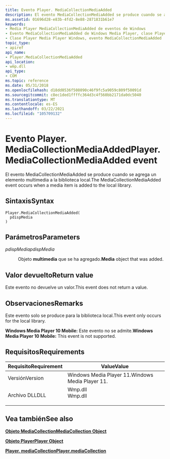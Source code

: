 ```yaml
---
title: Evento Player. MediaCollectionMediaAdded
description: El evento MediaCollectionMediaAdded se produce cuando se agrega un elemento multimedia a la biblioteca local. | Evento Player. MediaCollectionMediaAdded
ms.assetid: 01696d28-e83b-4fd2-8e88-2871831b61e7
keywords:
- Media Player MediaCollectionMediaAdded de eventos de Windows
- Evento MediaCollectionMediaAdded de Windows Media Player, clase Player
- Clase Player Media Player Windows, evento MediaCollectionMediaAdded
topic_type:
- apiref
api_name:
- Player.MediaCollectionMediaAdded
api_location:
- wmp.dll
api_type:
- COM
ms.topic: reference
ms.date: 05/31/2018
ms.openlocfilehash: d18dd0536f508090c46f9fc5a9059c809f50091d
ms.sourcegitcommit: c8ec1ded1ffffc364d3c4f560bb2171da0dc5040
ms.translationtype: MT
ms.contentlocale: es-ES
ms.lasthandoff: 03/22/2021
ms.locfileid: "105709132"
---
```

# <a name="playermediacollectionmediaadded-event"></a><span data-ttu-id="6d7b5-107">Evento Player. MediaCollectionMediaAdded</span><span class="sxs-lookup"><span data-stu-id="6d7b5-107">Player.MediaCollectionMediaAdded event</span></span>

<span data-ttu-id="6d7b5-108">El evento MediaCollectionMediaAdded se produce cuando se agrega un elemento multimedia a la biblioteca local.</span><span class="sxs-lookup"><span data-stu-id="6d7b5-108">The MediaCollectionMediaAdded event occurs when a media item is added to the local library.</span></span>

## <a name="syntax"></a><span data-ttu-id="6d7b5-109">Sintaxis</span><span class="sxs-lookup"><span data-stu-id="6d7b5-109">Syntax</span></span>


```JScript
Player.MediaCollectionMediaAdded(
  pdispMedia
)
```



## <a name="parameters"></a><span data-ttu-id="6d7b5-110">Parámetros</span><span class="sxs-lookup"><span data-stu-id="6d7b5-110">Parameters</span></span>

<dl> <dt>

<span data-ttu-id="6d7b5-111">*pdispMedia*</span><span class="sxs-lookup"><span data-stu-id="6d7b5-111">*pdispMedia*</span></span> 
</dt> <dd>

<span data-ttu-id="6d7b5-112">Objeto **multimedia** que se ha agregado.</span><span class="sxs-lookup"><span data-stu-id="6d7b5-112">**Media** object that was added.</span></span>

</dd> </dl>

## <a name="return-value"></a><span data-ttu-id="6d7b5-113">Valor devuelto</span><span class="sxs-lookup"><span data-stu-id="6d7b5-113">Return value</span></span>

<span data-ttu-id="6d7b5-114">Este evento no devuelve un valor.</span><span class="sxs-lookup"><span data-stu-id="6d7b5-114">This event does not return a value.</span></span>

## <a name="remarks"></a><span data-ttu-id="6d7b5-115">Observaciones</span><span class="sxs-lookup"><span data-stu-id="6d7b5-115">Remarks</span></span>

<span data-ttu-id="6d7b5-116">Este evento solo se produce para la biblioteca local.</span><span class="sxs-lookup"><span data-stu-id="6d7b5-116">This event only occurs for the local library.</span></span>

<span data-ttu-id="6d7b5-117">**Windows Media Player 10 Mobile:** Este evento no se admite.</span><span class="sxs-lookup"><span data-stu-id="6d7b5-117">**Windows Media Player 10 Mobile:** This event is not supported.</span></span>

## <a name="requirements"></a><span data-ttu-id="6d7b5-118">Requisitos</span><span class="sxs-lookup"><span data-stu-id="6d7b5-118">Requirements</span></span>



| <span data-ttu-id="6d7b5-119">Requisito</span><span class="sxs-lookup"><span data-stu-id="6d7b5-119">Requirement</span></span> | <span data-ttu-id="6d7b5-120">Value</span><span class="sxs-lookup"><span data-stu-id="6d7b5-120">Value</span></span> |
|--------------------|------------------------------------------------------------------------------------|
| <span data-ttu-id="6d7b5-121">Versión</span><span class="sxs-lookup"><span data-stu-id="6d7b5-121">Version</span></span><br/> | <span data-ttu-id="6d7b5-122">Windows Media Player 11.</span><span class="sxs-lookup"><span data-stu-id="6d7b5-122">Windows Media Player 11.</span></span><br/>                                                |
| <span data-ttu-id="6d7b5-123">Archivo DLL</span><span class="sxs-lookup"><span data-stu-id="6d7b5-123">DLL</span></span><br/>     | <dl> <span data-ttu-id="6d7b5-124"><dt>Wmp.dll</dt></span><span class="sxs-lookup"><span data-stu-id="6d7b5-124"><dt>Wmp.dll</dt></span></span> </dl> |



## <a name="see-also"></a><span data-ttu-id="6d7b5-125">Vea también</span><span class="sxs-lookup"><span data-stu-id="6d7b5-125">See also</span></span>

<dl> <dt>

[<span data-ttu-id="6d7b5-126">**Objeto MediaCollection**</span><span class="sxs-lookup"><span data-stu-id="6d7b5-126">**MediaCollection Object**</span></span>](mediacollection-object.md)
</dt> <dt>

[<span data-ttu-id="6d7b5-127">**Objeto Player**</span><span class="sxs-lookup"><span data-stu-id="6d7b5-127">**Player Object**</span></span>](player-object.md)
</dt> <dt>

[<span data-ttu-id="6d7b5-128">**Player. mediaCollection**</span><span class="sxs-lookup"><span data-stu-id="6d7b5-128">**Player.mediaCollection**</span></span>](player-mediacollection.md)
</dt> </dl>

 

 





